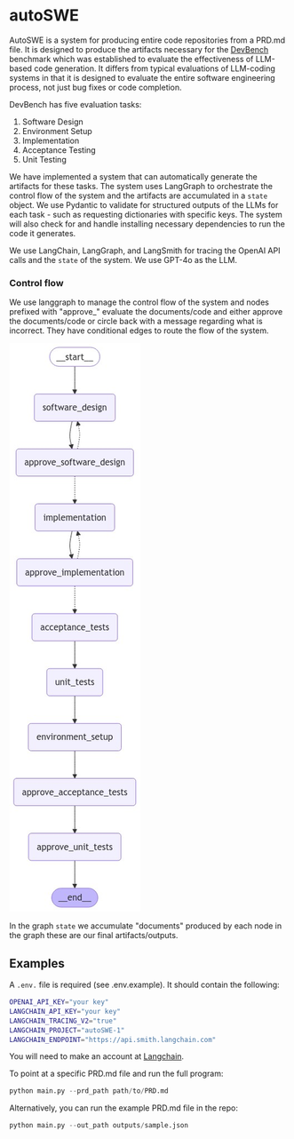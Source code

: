 # autoSWE

AutoSWE is a system for producing entire code repositories from a PRD.md file. It is designed to produce the artifacts necessary for the [DevBench ](https://github.com/open-compass/DevBench) benchmark which was established to evaluate the effectiveness of LLM-based code generation. It differs from typical evaluations of LLM-coding systems in that it is designed to evaluate the entire software engineering process, not just bug fixes or code completion.

DevBench has five evaluation tasks:

1. Software Design
2. Environment Setup
3. Implementation
4. Acceptance Testing
5. Unit Testing


We have implemented a system that can automatically generate the artifacts for these tasks. The system uses LangGraph to orchestrate the control flow of the system and the artifacts are accumulated in a `state` object. We use Pydantic to validate for structured outputs of the LLMs for each task - such as requesting dictionaries with specific keys. The system will also check for and handle installing necessary dependencies to run the code it generates.

We use LangChain, LangGraph, and LangSmith for tracing the OpenAI API calls and the `state` of the system. We use GPT-4o as the LLM.

### Control flow

We use langgraph to manage the control flow of the system and nodes prefixed with "approve_" evaluate the documents/code and either approve the documents/code or circle back with a message regarding what is incorrect. They have conditional edges to route the flow of the system. 

![alt text](images/swegraph.png)

In the graph `state` we accumulate "documents" produced by each node in the graph these are our final artifacts/outputs. 

## Examples

A `.env.` file is required (see .env.example). It should contain the following:

```bash
OPENAI_API_KEY="your key"
LANGCHAIN_API_KEY="your key"
LANGCHAIN_TRACING_V2="true"
LANGCHAIN_PROJECT="autoSWE-1"
LANGCHAIN_ENDPOINT="https://api.smith.langchain.com"
```

You will need to make an account at [Langchain](https://langchain.com). 

To point at a specific PRD.md file and run the full program:
```python
python main.py --prd_path path/to/PRD.md
```

Alternatively, you can run the example PRD.md file in the repo:

```python
python main.py --out_path outputs/sample.json
```

